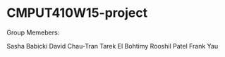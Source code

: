 # CMPUT410W15-project

Group Memebers:

Sasha Babicki
David Chau-Tran
Tarek El Bohtimy
Rooshil Patel
Frank Yau
